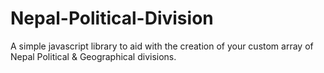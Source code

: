 # Nepal-Political-Division
A simple javascript library to aid with the creation of your custom array of Nepal Political &amp; Geographical divisions.
